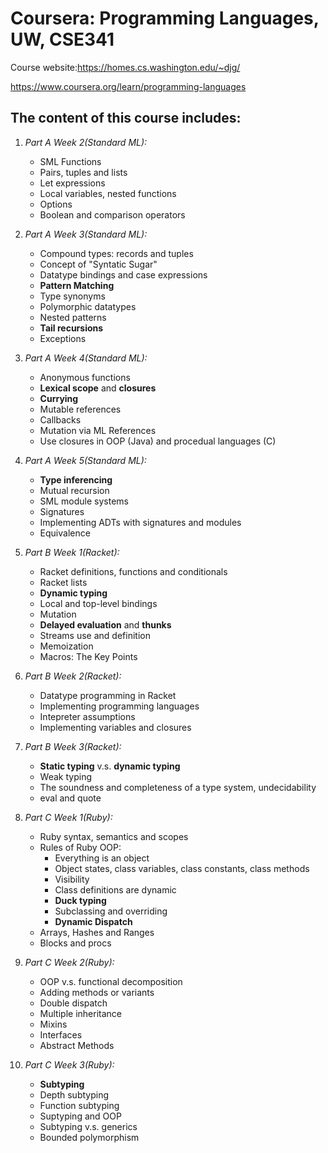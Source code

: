 # Coursera: Programming Languages, UW, CSE341 
Course website:https://homes.cs.washington.edu/~djg/

   https://www.coursera.org/learn/programming-languages 

## The content of this course includes:  
1. _Part A Week 2(Standard ML):_
    * SML Functions
    * Pairs, tuples and lists
    * Let expressions
    * Local variables, nested functions
    * Options
    * Boolean and comparison operators

2. _Part A Week 3(Standard ML):_
    * Compound types: records and tuples
    * Concept of "Syntatic Sugar"
    * Datatype bindings and case expressions
    * __Pattern Matching__
    * Type synonyms
    * Polymorphic datatypes
    * Nested patterns
    * __Tail recursions__
	* Exceptions

3. _Part A Week 4(Standard ML):_
    * Anonymous functions
    * __Lexical scope__ and __closures__
    * __Currying__
    * Mutable references
    * Callbacks
	* Mutation via ML References
    * Use closures in OOP (Java) and procedual languages (C)

4. _Part A Week 5(Standard ML):_
    * __Type inferencing__
    * Mutual recursion
    * SML module systems
    * Signatures
    * Implementing ADTs with signatures and modules
    * Equivalence

5. _Part B Week 1(Racket):_
    * Racket definitions, functions and conditionals
    * Racket lists
    * __Dynamic typing__
    * Local and top-level bindings
    * Mutation
    * __Delayed evaluation__ and __thunks__ 
    * Streams use and definition
    * Memoization
	* Macros: The Key Points

6. _Part B Week 2(Racket):_
    * Datatype programming in Racket
    * Implementing programming languages
    * Intepreter assumptions
    * Implementing variables and closures

7. _Part B Week 3(Racket):_
    * __Static typing__ v.s. __dynamic typing__
    * Weak typing
    * The soundness and completeness of a type system, undecidability
	* eval and quote

8. _Part C Week 1(Ruby):_
    * Ruby syntax, semantics and scopes
    * Rules of Ruby OOP:
        * Everything is an object
        * Object states, class variables, class constants, class methods
        * Visibility
        * Class definitions are dynamic
        * __Duck typing__
        * Subclassing and overriding
        * __Dynamic Dispatch__
    * Arrays, Hashes and Ranges
    * Blocks and procs

9. _Part C Week 2(Ruby):_
    * OOP v.s. functional decomposition
    * Adding methods or variants
    * Double dispatch
    * Multiple inheritance
    * Mixins
    * Interfaces
    * Abstract Methods

10. _Part C Week 3(Ruby):_
    * __Subtyping__
    * Depth subtyping
    * Function subtyping
    * Suptyping and OOP
    * Subtyping v.s. generics
    * Bounded polymorphism